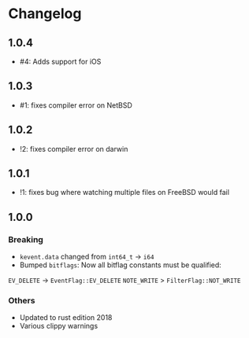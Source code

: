 # Changelog

## 1.0.4

* #4: Adds support for iOS

## 1.0.3

* #1: fixes compiler error on NetBSD

## 1.0.2

* !2: fixes compiler error on darwin

## 1.0.1

* !1: fixes bug where watching multiple files on FreeBSD would fail

## 1.0.0

### Breaking

* `kevent.data` changed from `int64_t` -> `i64`
* Bumped `bitflags`: Now all bitflag constants must be qualified:

`EV_DELETE` -> `EventFlag::EV_DELETE`
`NOTE_WRITE` > `FilterFlag::NOT_WRITE`

### Others

* Updated to rust edition 2018
* Various clippy warnings
